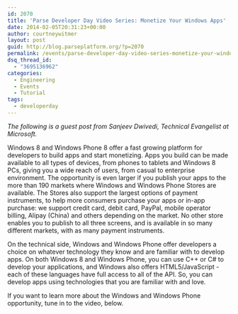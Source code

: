 ```yaml
---
id: 2070
title: 'Parse Developer Day Video Series: Monetize Your Windows Apps'
date: 2014-02-05T20:31:23+00:00
author: courtneywitmer
layout: post
guid: http://blog.parseplatform.org/?p=2070
permalink: /events/parse-developer-day-video-series-monetize-your-windows-apps/
dsq_thread_id:
  - "3695136962"
categories:
  - Engineering
  - Events
  - Tutorial
tags:
  - developerday
---
```

_The following is a guest post from Sanjeev Dwivedi, Technical Evangelist at Microsoft._

Windows 8 and Windows Phone 8 offer a fast growing platform for developers to build apps and start monetizing. Apps you build can be made available to all types of devices, from phones to tablets and Windows 8 PCs, giving you a wide reach of users, from casual to enterprise environment. The opportunity is even larger if you publish your apps to the more than 190 markets where Windows and Windows Phone Stores are available. The Stores also support the largest options of payment instruments, to help more consumers purchase your apps or in-app purchase: we support credit card, debit card, PayPal, mobile operator billing, Alipay (China) and others depending on the market. No other store enables you to publish to all three screens, and is available in so many different markets, with as many payment instruments.

On the technical side, Windows and Windows Phone offer developers a choice on whatever technology they know and are familiar with to develop apps. On both Windows 8 and Windows Phone, you can use C++ or C# to develop your applications, and Windows also offers HTML5/JavaScript - each of these languages have full access to all of the API. So, you can develop apps using technologies that you are familiar with and love.

If you want to learn more about the Windows and Windows Phone opportunity, tune in to the video, below.